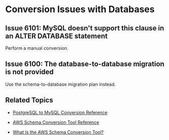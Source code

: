 # Conversion Issues with Databases<a name="sct-reference-PostgreSQL-MySQL-Databases"></a>

## Issue 6101: MySQL doesn't support this clause in an ALTER DATABASE statement<a name="sct-reference-6101"></a>

Perform a manual conversion\.

## Issue 6100: The database\-to\-database migration is not provided<a name="sct-reference-6100"></a>

Use the schema\-to\-database migration plan instead\.

## Related Topics<a name="w3ab1c37c17c11d109b7"></a>

+  [PostgreSQL to MySQL Conversion Reference](sct-reference-PostgreSQL-MySQL-overview.md) 

+  [AWS Schema Conversion Tool Reference](CHAP_SchemaConversionTool.Reference.md) 

+  [What Is the AWS Schema Conversion Tool?](Welcome.md) 